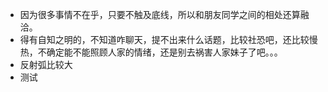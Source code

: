 + 因为很多事情不在乎，只要不触及底线，所以和朋友同学之间的相处还算融洽。
+ 得有自知之明的，不知道咋聊天，提不出来什么话题，比较社恐吧，还比较慢热，不确定能不能照顾人家的情绪，还是别去祸害人家妹子了吧。。。
+ 反射弧比较大
+ 测试